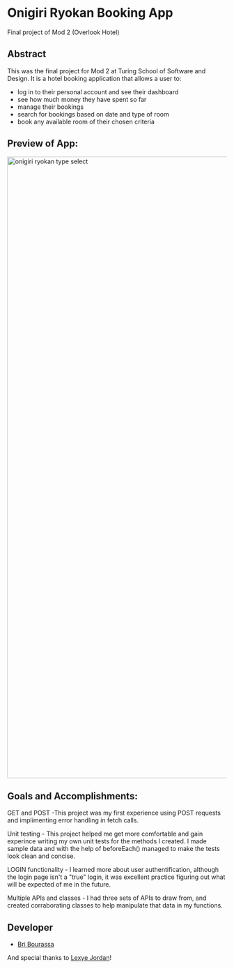  
 # Onigiri Ryokan Booking App #
Final project of Mod 2 (Overlook Hotel)


## Abstract ##
This was the final project for Mod 2 at Turing School of Software and Design. It is a hotel booking application that allows a user to:
    
- log in to their personal account and see their dashboard
- see how much money they have spent so far
- manage their bookings 
- search for bookings based on date and type of room
- book any available room of their chosen criteria


## Preview of App: ##

<img width="1424" alt="onigiri ryokan type select" src="https://user-images.githubusercontent.com/111149043/223519010-e8fe76b3-fbf2-4e51-b6db-546cb1893b7d.png">


## Goals and Accomplishments: ##

GET and POST
        -This project was my first experience using POST requests and implimenting error handling in fetch calls.

Unit testing
       - This project helped me get more comfortable and gain experince writing my own unit tests for the methods I created. I made sample data and with the help of beforeEach() managed to make the tests look clean and concise.
       

LOGIN functionality
       - I learned more about user authentification, although the login page isn't a "true" login, it was excellent practice figuring out what will be expected of me in the future.


Multiple APIs and classes
       - I had three sets of APIs to draw from, and created corraborating classes to help manipulate that data in my functions.

## Developer
- [Bri Bourassa](https://github.com/BriBourassa)

And special thanks to [Lexye Jordan](https://github.com/Lexyful)!
